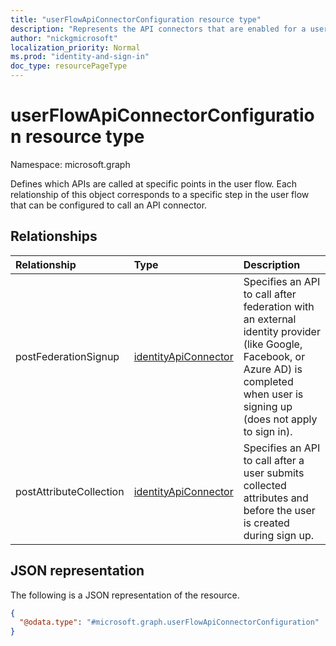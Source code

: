 ```yaml
---
title: "userFlowApiConnectorConfiguration resource type"
description: "Represents the API connectors that are enabled for a user flow."
author: "nickgmicrosoft"
localization_priority: Normal
ms.prod: "identity-and-sign-in"
doc_type: resourcePageType
---
```


# userFlowApiConnectorConfiguration resource type

Namespace: microsoft.graph

Defines which APIs are called at specific points in the user flow.  Each relationship of this object corresponds to a specific step in the user flow that can be configured to call an API connector.

## Relationships

| Relationship            | Type                                            | Description                                                                                                                                             |
| :---------------------- | :---------------------------------------------- | :------------------------------------------------------------------------------------------------------------------------------------------------------ |
| postFederationSignup    | [identityApiConnector](identityapiconnector.md) | Specifies an API to call after federation with an external identity provider (like Google, Facebook, or Azure AD) is completed when user is signing up (does not apply to sign in). |
| postAttributeCollection | [identityApiConnector](identityapiconnector.md) | Specifies an API to call after a user submits collected attributes and before the user is created during sign up.                                                      |

## JSON representation

The following is a JSON representation of the resource.
<!-- {
  "blockType": "resource",
  "@odata.type": "microsoft.graph.userFlowApiConnectorConfiguration"
}
-->

``` json
{
  "@odata.type": "#microsoft.graph.userFlowApiConnectorConfiguration"
}
```

<!-- {
  "type": "#page.annotation",
  "description": "User flow API Connector Configuration",
  "keywords": "",
  "section": "documentation",
  "tocPath": "",
  "suppressions": [
  ]
}-->
